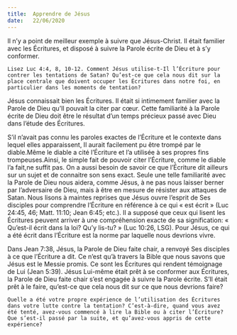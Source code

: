 ```yaml
---
title:  Apprendre de Jésus
date:   22/06/2020
---
```


Il n’y a point de meilleur exemple à suivre que Jésus-Christ. Il était familier avec les Écritures, et disposé à suivre la Parole écrite de Dieu et à s’y conformer.

`Lisez Luc 4:4, 8, 10-12. Comment Jésus utilise-t-Il l’Écriture pour contrer les tentations de Satan? Qu’est-ce que cela nous dit sur la place centrale que doivent occuper les Écritures dans notre foi, en particulier dans les moments de tentation?`

Jésus connaissait bien les Écritures. Il était si intimement familier avec la Parole de Dieu qu’Il pouvait la citer par cœur. Cette familiarité à la Parole écrite de Dieu doit être le résultat d’un temps précieux passé avec Dieu dans l’étude des Écritures.

S’il n’avait pas connu les paroles exactes de l’Écriture et le contexte dans lequel elles apparaissent, Il aurait facilement pu être trompé par le diable.Même le diable a cité l’Écriture et l’a utilisée à ses propres fins trompeuses.Ainsi, le simple fait de pouvoir citer l’Écriture, comme le diable l’a fait,ne suffit pas. On a aussi besoin de savoir ce que l’Écriture dit ailleurs sur un sujet et de connaitre son sens exact. Seule une telle familiarité avec la Parole de Dieu nous aidera, comme Jésus, à ne pas nous laisser berner par l’adversaire de Dieu, mais à être en mesure de résister aux attaques de Satan. Nous lisons à maintes reprises que Jésus ouvre l’esprit de Ses disciples pour comprendre l’Écriture en référence à ce qui « est écrit » (Luc 24:45, 46; Matt. 11:10; Jean 6:45; etc.). Il a supposé que ceux qui lisent les Écritures peuvent arriver à une compréhension exacte de sa signification: « Qu’est-il écrit dans la loi? Qu’y lis-tu? » (Luc 10:26, LSG). Pour Jésus, ce qui a été écrit dans l’Écriture est la norme par laquelle nous devrions vivre.

Dans Jean 7:38, Jésus, la Parole de Dieu faite chair, a renvoyé Ses disciples à ce que l’Écriture a dit. Ce n’est qu’à travers la Bible que nous savons que Jésus est le Messie promis. Ce sont les Écritures qui rendent témoignage de Lui (Jean 5:39). Jésus Lui-même était prêt à se conformer aux Écritures, la Parole de Dieu faite chair s’est engagée à suivre la Parole écrite. S’Il était prêt à le faire, qu’est-ce que cela nous dit sur ce que nous devrions faire?

`Quelle a été votre propre expérience de l’utilisation des Écritures dans votre lutte contre la tentation? C’est-à-dire, quand vous avez été tenté, avez-vous commencé à lire la Bible ou à citer l’Écriture? Que s’est-il passé par la suite, et qu’avez-vous appris de cette expérience?`

